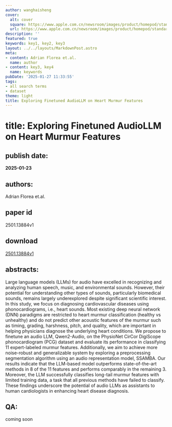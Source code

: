 ```yaml
---
author: wanghaisheng
cover:
  alt: cover
  square: https://www.apple.com.cn/newsroom/images/product/homepod/standard/Apple-HomePod-hero-230118_big.jpg.large_2x.jpg
  url: https://www.apple.com.cn/newsroom/images/product/homepod/standard/Apple-HomePod-hero-230118_big.jpg.large_2x.jpg
description: ''
featured: true
keywords: key1, key2, key3
layout: ../../layouts/MarkdownPost.astro
meta:
- content: Adrian Florea et.al.
  name: author
- content: key3, key4
  name: keywords
pubDate: '2025-01-27 11:33:55'
tags:
- all search terms
- dataset
theme: light
title: Exploring Finetuned AudioLLM on Heart Murmur Features
---
```


# title: Exploring Finetuned AudioLLM on Heart Murmur Features 
## publish date: 
**2025-01-23** 
## authors: 
  Adrian Florea et.al. 
## paper id
2501.13884v1
## download
[2501.13884v1](http://arxiv.org/abs/2501.13884v1)
## abstracts:
Large language models (LLMs) for audio have excelled in recognizing and analyzing human speech, music, and environmental sounds. However, their potential for understanding other types of sounds, particularly biomedical sounds, remains largely underexplored despite significant scientific interest. In this study, we focus on diagnosing cardiovascular diseases using phonocardiograms, i.e., heart sounds. Most existing deep neural network (DNN) paradigms are restricted to heart murmur classification (healthy vs unhealthy) and do not predict other acoustic features of the murmur such as timing, grading, harshness, pitch, and quality, which are important in helping physicians diagnose the underlying heart conditions. We propose to finetune an audio LLM, Qwen2-Audio, on the PhysioNet CirCor DigiScope phonocardiogram (PCG) dataset and evaluate its performance in classifying 11 expert-labeled murmur features. Additionally, we aim to achieve more noise-robust and generalizable system by exploring a preprocessing segmentation algorithm using an audio representation model, SSAMBA. Our results indicate that the LLM-based model outperforms state-of-the-art methods in 8 of the 11 features and performs comparably in the remaining 3. Moreover, the LLM successfully classifies long-tail murmur features with limited training data, a task that all previous methods have failed to classify. These findings underscore the potential of audio LLMs as assistants to human cardiologists in enhancing heart disease diagnosis.
## QA:
coming soon
